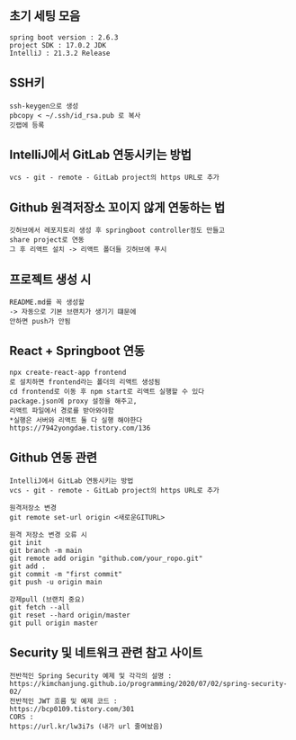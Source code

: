## 초기 세팅 모음
    spring boot version : 2.6.3
    project SDK : 17.0.2 JDK
    IntelliJ : 21.3.2 Release

## SSH키
    ssh-keygen으로 생성
    pbcopy < ~/.ssh/id_rsa.pub 로 복사
    깃랩에 등록

## IntelliJ에서 GitLab 연동시키는 방법
    vcs - git - remote - GitLab project의 https URL로 추가
## Github 원격저장소 꼬이지 않게 연동하는 법
    깃허브에서 레포지토리 생성 후 springboot controller정도 만들고
    share project로 연동
    그 후 리액트 설치 -> 리액트 폴더들 깃허브에 푸시
    
## 프로젝트 생성 시
    README.md를 꼭 생성할 
    -> 자동으로 기본 브랜치가 생기기 떄문에
    안하면 push가 안됨
    
## React + Springboot 연동
    npx create-react-app frontend
    로 설치하면 frontend라는 폴더의 리액트 생성됨
    cd frontend로 이동 후 npm start로 리액트 실행할 수 있다
    package.json에 proxy 설정을 해주고,
    리액트 파일에서 경로를 받아와야함
    *실행은 서버와 리액트 둘 다 실행 해야한다
    https://7942yongdae.tistory.com/136
    
## Github 연동 관련 
    IntelliJ에서 GitLab 연동시키는 방법
    vcs - git - remote - GitLab project의 https URL로 추가
    
    원격저장소 변경
    git remote set-url origin <새로운GITURL>
    
    원격 저장소 변경 오류 시
    git init
    git branch -m main
    git remote add origin "github.com/your_ropo.git"
    git add .
    git commit -m "first commit"
    git push -u origin main
    
    강제pull (브랜치 중요)
    git fetch --all
    git reset --hard origin/master
    git pull origin master

## Security 및 네트워크 관련 참고 사이트
    전반적인 Spring Security 예제 및 각각의 설명 :
    https://kimchanjung.github.io/programming/2020/07/02/spring-security-02/
    전반적인 JWT 흐름 및 예제 코드 : 
    https://bcp0109.tistory.com/301
    CORS : 
    https://url.kr/lw3i7s (내가 url 줄여놨음)
    
